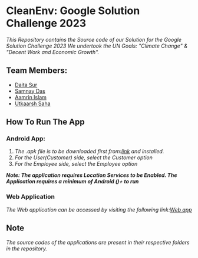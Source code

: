 **CleanEnv: Google Solution Challenge 2023**
=============
_This Repository contains the Source code of our Solution for the Google Solution Challenge 2023_
_We undertook the UN Goals: "Climate Change" & "Decent Work and Economic Growth"._



  

**Team Members:**
-----------------

*   [Daita Sur](https://github.com/daita-sur)
*   [Samnay Das](https://github.com/sanmay321)
*   [Aamrin Islam](https://github.com/aamrin786)
*   [Utkaarsh Saha](https://github.com/Kishou-Arima)

  

**How To Run The App**
----------------------

### **Android App:**

1.  _The .apk file is to be downloaded first from:[link](*) and installed._
2.  _For the User(Customer) side, select the Customer option_
3.  _For the Employee side, select the Employee option_

***Note: The application requires Location Services to be Enabled. The Application requires a minimum of Android ()+ to run***


### **Web Application**

_The Web application can be accessed by visiting the following link:[Web app](https://storage.googleapis.com/www.cleanenv.app/AboutUs.html)_



**Note**
--------

*The source codes of the applications are present in their respective folders in the repository.*
